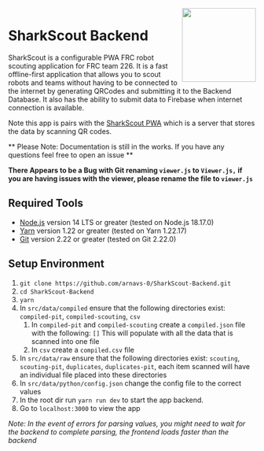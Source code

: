 <img src="https://yt3.ggpht.com/ytc/AKedOLS6CuwrrOvURWxJNMZt0KjWetOmkT6MJIP8DuGItQ=s900-c-k-c0x00ffffff-no-rj" align="right" width="150" height="150"/>

# SharkScout Backend

SharkScout is a configurable PWA FRC robot scouting application for FRC team 226. It is a fast offline-first application that allows you to scout robots and teams without having to be connected to the internet by generating QRCodes and submitting it to the Backend Database. It also has the ability to submit data to Firebase when internet connection is available.

Note this app is pairs with the [SharkScout PWA](https://github.com/arnavs-0/SharkScout-PWA) which is a server that stores the data by scanning QR codes.

** Please Note: Documentation is still in the works. If you have any questions feel free to open an issue **

**There Appears to be a Bug with Git renaming `viewer.js` to `Viewer.js,` if you are having issues with the viewer, please rename the file to `viewer.js`**

## Required Tools

- [Node.js](https://nodejs.org) version 14 LTS or greater (tested on Node.js 18.17.0)
- [Yarn](https://yarnpkg.com) version 1.22 or greater (tested on Yarn 1.22.17)
- [Git](https://git-scm.com) version 2.22 or greater (tested on Git 2.22.0)

## Setup Environment

1. `git clone https://github.com/arnavs-0/SharkScout-Backend.git`
2. `cd SharkScout-Backend`
3. `yarn`
4. In `src/data/compiled` ensure that the following directories exist: `compiled-pit`, `compiled-scouting`, `csv`
   1. In `compiled-pit` and `compiled-scouting` create a `compiled.json` file with the following: `[]`
      This will populate with all the data that is scanned into one file
    2. In `csv` create a `compiled.csv` file
5. In `src/data/raw` ensure that the following directories exist: `scouting`, `scouting-pit`, `duplicates`, `duplicates-pit`, each item scanned will have an individual file placed into these directories
6.  In `src/data/python/config.json` change the config file to the correct values
7.  In the root dir run `yarn run dev` to start the app backend.
8.  Go to `localhost:3000` to view the app


*Note: In the event of errors for parsing values, you might need to wait for the backend to complete parsing, the frontend loads faster than the backend*